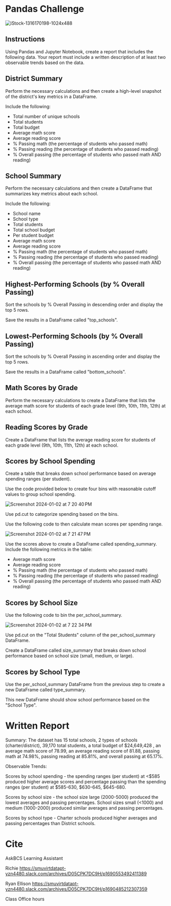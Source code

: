 # Pandas Challenge
![iStock-1316170198-1024x488](https://github.com/cbake105/Pandas_School_Budget/assets/133677209/438e7e09-dc6a-4637-93a6-6b62835c233d)

## Instructions
Using Pandas and Jupyter Notebook, create a report that includes the following data. Your report must include a written description of at least two observable trends based on the data.

## District Summary
Perform the necessary calculations and then create a high-level snapshot of the district's key metrics in a DataFrame.

Include the following:
- Total number of unique schools
- Total students
- Total budget
- Average math score
- Average reading score
- % Passing math (the percentage of students who passed math)
- % Passing reading (the percentage of students who passed reading)
- % Overall passing (the percentage of students who passed math AND reading)

## School Summary
Perform the necessary calculations and then create a DataFrame that summarizes key metrics about each school.

Include the following:
- School name
- School type
- Total students
- Total school budget
- Per student budget
- Average math score
- Average reading score
- % Passing math (the percentage of students who passed math)
- % Passing reading (the percentage of students who passed reading)
- % Overall passing (the percentage of students who passed math AND reading)

## Highest-Performing Schools (by % Overall Passing)
Sort the schools by % Overall Passing in descending order and display the top 5 rows.

Save the results in a DataFrame called "top_schools".

## Lowest-Performing Schools (by % Overall Passing)
Sort the schools by % Overall Passing in ascending order and display the top 5 rows.

Save the results in a DataFrame called "bottom_schools".

## Math Scores by Grade
Perform the necessary calculations to create a DataFrame that lists the average math score for students of each grade level (9th, 10th, 11th, 12th) at each school.

## Reading Scores by Grade
Create a DataFrame that lists the average reading score for students of each grade level (9th, 10th, 11th, 12th) at each school.

## Scores by School Spending
Create a table that breaks down school performance based on average spending ranges (per student).

Use the code provided below to create four bins with reasonable cutoff values to group school spending.

![Screenshot 2024-01-02 at 7 20 40 PM](https://github.com/cbake105/Pandas_School_Budget/assets/133677209/1dd3a5a1-e0ef-4d08-9077-f0b55b24356d)

Use pd.cut to categorize spending based on the bins.

Use the following code to then calculate mean scores per spending range.

![Screenshot 2024-01-02 at 7 21 47 PM](https://github.com/cbake105/Pandas_School_Budget/assets/133677209/5db59c6a-ec66-4390-8816-735505aa75eb)

Use the scores above to create a DataFrame called spending_summary.
Include the following metrics in the table:
- Average math score
- Average reading score
- % Passing math (the percentage of students who passed math)
- % Passing reading (the percentage of students who passed reading)
- % Overall passing (the percentage of students who passed math AND reading)

## Scores by School Size
Use the following code to bin the per_school_summary.

![Screenshot 2024-01-02 at 7 22 34 PM](https://github.com/cbake105/Pandas_School_Budget/assets/133677209/cce9e076-a83a-4dbf-9c79-f21aba8dbbae)

Use pd.cut on the "Total Students" column of the per_school_summary DataFrame.

Create a DataFrame called size_summary that breaks down school performance based on school size (small, medium, or large).

## Scores by School Type
Use the per_school_summary DataFrame from the previous step to create a new DataFrame called type_summary.

This new DataFrame should show school performance based on the "School Type".




# Written Report

Summary: 
The dataset has 15 total schools, 2 types of schools (charter/district), 39,170 total students, a total budget of $24,649,428 , an average math score of 78.99, an average reading score of 81.88, passing math at 74.98%, passing reading at 85.81%, and overall passing at 65.17%.  

Observable Trends:

Scores by school spending - the spending ranges (per student) at <$585 produced higher average scores and percentage passing than the spending ranges (per student) at $585-630, $630-645, $645-680. 

Scores by school size - the school size large (2000-5000) produced the lowest averages and passing percentages. School sizes small (<1000) and medium (1000-2000) produced similar averages and passing percentages.

Scores by school type - Charter schools produced higher averages and passing percentages than District schools.


# Cite
AskBCS Learning Assistant

Richie 
https://smuvirtdatapt-yzn4480.slack.com/archives/D05CPK7DC9H/p1690553492411389

Ryan Ellison 
https://smuvirtdatapt-yzn4480.slack.com/archives/D05CPK7DC9H/p1690485212307359

Class Office hours
